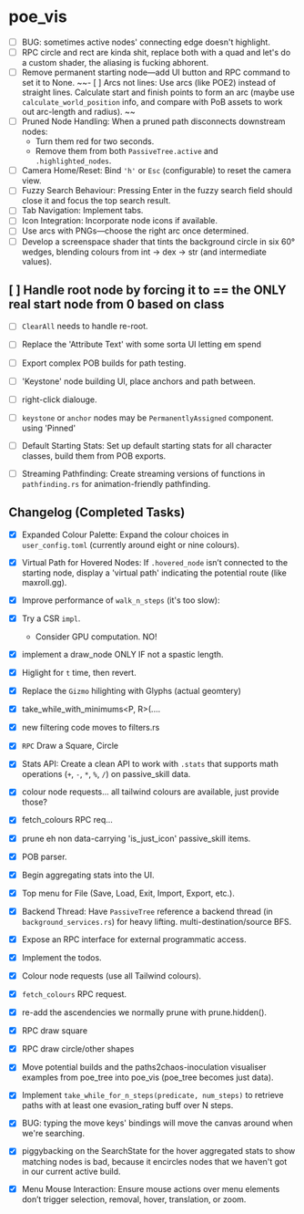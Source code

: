 # poe_vis
- [ ] BUG: sometimes active nodes' connecting edge doesn't highlight.
- [ ] RPC circle and rect are kinda shit, replace both with a quad and let's do a custom shader, the aliasing is fucking abhorent.
- [ ] Remove permanent starting node—add UI button and RPC command to set it to None.
~~- [ ] Arcs not lines: Use arcs (like POE2) instead of straight lines. Calculate start and finish points to form an arc (maybe use `calculate_world_position` info, and compare with PoB assets to work out arc-length and radius).
~~
- [ ] Pruned Node Handling: When a pruned path disconnects downstream nodes:
  - Turn them red for two seconds.
  - Remove them from both `PassiveTree.active` and `.highlighted_nodes`.
- [ ] Camera Home/Reset: Bind `'h'` or `Esc` (configurable) to reset the camera view.
- [ ] Fuzzy Search Behaviour: Pressing Enter in the fuzzy search field should close it and focus the top search result.
- [ ] Tab Navigation: Implement tabs.
- [ ] Icon Integration: Incorporate node icons if available.
- [ ] Use arcs with PNGs—choose the right arc once determined.
- [ ] Develop a screenspace shader that tints the background circle in six 60° wedges, blending colours from int → dex → str (and intermediate values).

## [ ] Handle root node by forcing it to == the ONLY real start node from 0 based on class
- [ ] `ClearAll` needs to handle re-root.

- [ ] Replace the 'Attribute Text' with some sorta UI letting em spend

- [ ] Export complex POB builds for path testing.
- [ ] 'Keystone' node building UI, place anchors and path between.
- [ ] right-click dialouge.
- [ ] `keystone` or `anchor` nodes may be `PermanentlyAssigned` component. using 'Pinned'
- [ ] Default Starting Stats: Set up default starting stats for all character classes, build them from POB exports.
- [ ] Streaming Pathfinding: Create streaming versions of functions in `pathfinding.rs` for animation-friendly pathfinding.

## Changelog (Completed Tasks)

- [x] Expanded Colour Palette: Expand the colour choices in `user_config.toml` (currently around eight or nine colours).
- [x] Virtual Path for Hovered Nodes: If `.hovered_node` isn’t connected to the starting node, display a 'virtual path' indicating the potential route (like maxroll.gg).
- [x] Improve performance of `walk_n_steps` (it's too slow):
- [x] Try a CSR `impl`.
  - Consider GPU computation. NO!
- [x] implement a draw_node ONLY IF not a spastic length.
- [x] Higlight for `t` time, then revert.
- [x] Replace the `Gizmo` hilighting with Glyphs (actual geomtery)
- [x] take_while_with_minimums<P, R>(....
- [x] new filtering code moves to filters.rs
- [x] `RPC` Draw a Square, Circle
- [x] Stats API: Create a clean API to work with `.stats` that supports math operations (`+`, `-`, `*`, `%`, `/`) on passive_skill data.
- [x] colour node requests... all tailwind colours are available, just provide those?
- [x] fetch_colours RPC req...
- [x] prune eh non data-carrying 'is_just_icon' passive_skill items.
- [x] POB parser.
- [x] Begin aggregating stats into the UI.
- [x] Top menu for File (Save, Load, Exit, Import, Export, etc.).
- [x] Backend Thread: Have `PassiveTree` reference a backend thread (in `background_services.rs`) for heavy lifting.
      multi-destination/source BFS.
- [x] Expose an RPC interface for external programmatic access.
- [x] Implement the todos.
- [x] Colour node requests (use all Tailwind colours).
- [x] `fetch_colours` RPC request.
- [x] re-add the ascendencies we normally prune with prune.hidden().
- [x] RPC draw square
- [x] RPC draw circle/other shapes
- [x] Move potential builds and the paths2chaos-inoculation visualiser examples from poe_tree into poe_vis (poe_tree becomes just data).
- [x] Implement `take_while_for_n_steps(predicate, num_steps)` to retrieve paths with at least one evasion_rating buff over N steps.
- [x] BUG: typing the move keys' bindings will move the canvas around when we're searching.
- [x] piggybacking on the SearchState for the hover aggregated stats to show matching nodes is bad, because it encircles nodes that we haven't got in our current active build.
- [x] Menu Mouse Interaction: Ensure mouse actions over menu elements don’t trigger selection, removal, hover, translation, or zoom.


